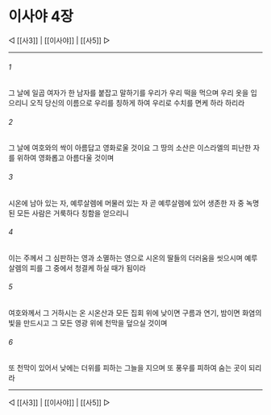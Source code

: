 ﻿# 이사야 4장

◁ [[사3]] | [[이사야]] | [[사5]] ▷
***

###### 1
그 날에 일곱 여자가 한 남자를 붙잡고 말하기를 우리가 우리 떡을 먹으며 우리 옷을 입으리니 오직 당신의 이름으로 우리를 칭하게 하여 우리로 수치를 면케 하라 하리라

###### 2
그 날에 여호와의 싹이 아름답고 영화로울 것이요 그 땅의 소산은 이스라엘의 피난한 자를 위하여 영화롭고 아름다울 것이며

###### 3
시온에 남아 있는 자, 예루살렘에 머물러 있는 자 곧 예루살렘에 있어 생존한 자 중 녹명된 모든 사람은 거룩하다 칭함을 얻으리니

###### 4
이는 주께서 그 심판하는 영과 소멸하는 영으로 시온의 딸들의 더러움을 씻으시며 예루살렘의 피를 그 중에서 청결케 하실 때가 됨이라

###### 5
여호와께서 그 거하시는 온 시온산과 모든 집회 위에 낮이면 구름과 연기, 밤이면 화염의 빛을 만드시고 그 모든 영광 위에 천막을 덮으실 것이며

###### 6
또 천막이 있어서 낮에는 더위를 피하는 그늘을 지으며 또 풍우를 피하여 숨는 곳이 되리라

***
◁ [[사3]] | [[이사야]] | [[사5]] ▷